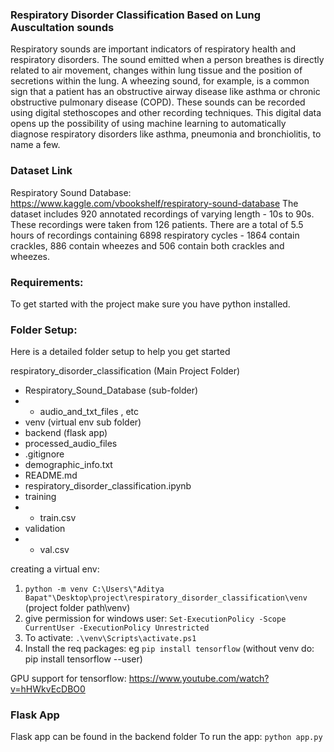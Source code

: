 ### Respiratory Disorder Classification Based on Lung Auscultation sounds

Respiratory sounds are important indicators of respiratory health and respiratory disorders. The sound emitted when a person 
breathes is directly related to air movement, changes within lung tissue and the position of secretions within the lung. 
A wheezing sound, for example, is a common sign that a patient has an obstructive airway disease like asthma or chronic 
obstructive pulmonary disease (COPD). These sounds can be recorded using digital stethoscopes and other recording techniques.
This digital data opens up the possibility of using machine learning to automatically diagnose respiratory disorders like asthma, 
pneumonia and bronchiolitis, to name a few.

### Dataset Link
Respiratory Sound Database: https://www.kaggle.com/vbookshelf/respiratory-sound-database
The dataset includes 920 annotated recordings of varying length - 10s to 90s. These recordings were taken from 126 patients. There are a total of 5.5 hours of recordings containing 6898 respiratory cycles - 1864 contain crackles, 886 contain wheezes and 506 contain both crackles and wheezes.

### Requirements:
To get started with the project make sure you have python installed.

### Folder Setup:
Here is a detailed folder setup to help you get started

respiratory_disorder_classification (Main Project Folder)
- Respiratory_Sound_Database (sub-folder)
- - audio_and_txt_files , etc
- venv (virtual env sub folder)
- backend (flask app)
- processed_audio_files
- .gitignore
- demographic_info.txt
- README.md
- respiratory_disorder_classification.ipynb
- training
- - train.csv
- validation
- - val.csv 


creating a virtual env:
1. `python -m venv C:\Users\"Aditya Bapat"\Desktop\project\respiratory_disorder_classification\venv` (project folder path\venv)
2. give permission for windows user: `Set-ExecutionPolicy -Scope CurrentUser -ExecutionPolicy Unrestricted`
3. To activate: `.\venv\Scripts\activate.ps1` 
4. Install the req packages: eg `pip install tensorflow` (without venv do: pip install tensorflow --user)

GPU support for tensorflow: https://www.youtube.com/watch?v=hHWkvEcDBO0

### Flask App
Flask app can be found in the backend folder
To run the app:
`python app.py`